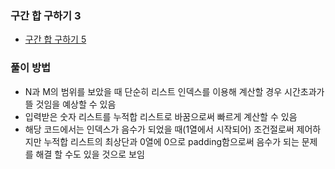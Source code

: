 ### 구간 합 구하기 3
- [구간 합 구하기 5](https://www.acmicpc.net/problem/11660)
### 풀이 방법
- N과 M의 범위를 보았을 때 단순히 리스트 인덱스를 이용해 계산할 경우 시간초과가 뜰 것임을 예상할 수 있음
- 입력받은 숫자 리스트를 누적합 리스트로 바꿈으로써 빠르게 계산할 수 있음
- 해당 코드에서는 인덱스가 음수가 되었을 때(1열에서 시작되어) 조건절로써 제어하지만 누적합 리스트의 최상단과 0열에 0으로 padding함으로써 음수가 되는 문제를 해결 할 수도 있을 것으로 보임 
